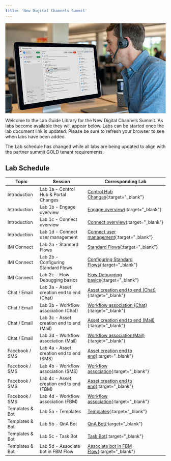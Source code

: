 ```yaml
---
title: 'New Digital Channels Summit'
---
```


<img align="middle" src="../images/12_51_47.jpg" width="1000" />

Welcome to the Lab Guide Library for the New Digital Channels Summit. As labs become available they will appear below. Labs can be started once the lab document link is updated. Please be sure to refresh your browser to see when labs have been added.

The Lab schedule has changed while all labs are being updated to align with the partner summit GOLD tenant requirements.

## Lab Schedule

| Topic           | Session                                   | Corresponding Lab                                                       |
| --------------- | ----------------------------------------- | -------------------------------------------------------------           |
| Introduction    | Lab 1a - Control Hub & Portal Changes     | [Control Hub Changes](1a_CH_Portal_Changes.md){:target="\_blank"}                          |
| Introduction    | Lab 1b - Engage overview                  | [Engage overview](1b_Engage_overview.md){:target="\_blank"}                |
| Introduction    | Lab 1c - Connect overview                 | [Connect overview](1c_Connect_overview.md){:target="\_blank"}              |
| Introduction    | Lab 1d - Connect user management          | [Connect user management](1d_Connect_users.md){:target="\_blank"}              |
| IMI Connect     | Lab 2a - Standard Flows                   | [Standard Flows](2a_Access_Standard_Flows.md){:target="\_blank"}                               |
| IMI Connect     | Lab 2b - Configuring Standard Flows       | [Configuring Standard Flows](2b_Configure_Standard_Flows.md){:target="\_blank"}      |
| IMI Connect     | Lab 2c - Flow Debugging basics            | [Flow Debugging basics](2c_Flow_debugging.md){:target="\_blank"}           |
| Chat / Email    | Lab 3a - Asset creation end to end (Chat) | [Asset creation end to end (Chat)](X.md){:target="\_blank"}             |
| Chat / Email    | Lab 3b - Workflow association (Chat)      | [Workflow association (Chat)](X.md){:target="\_blank"}                  | 
| Chat / Email    | Lab 3c - Asset creation end to end (Mail) | [Asset creation end to end (Mail)](3c_d_Email_Configuration.md){:target="\_blank"}             |
| Chat / Email    | Lab 3d - Workflow association (Mail)      | [Workflow association(Mail)](3c_d_Email_Configuration.md){:target="\_blank"}                   |
| Facebook / SMS  | Lab 4a - Asset creation end to end (SMS)  | [Asset creation end to end](X.md){:target="\_blank"}                    |
| Facebook / SMS  | Lab 4b - Workflow association (SMS)       | [Workflow association](X.md){:target="\_blank"}                         |
| Facebook / SMS  | Lab 4c - Asset creation end to end (FBM)  | [Asset creation end to end](X.md){:target="\_blank"}                    |
| Facebook / SMS  | Lab 4d - Workflow association (FBM)       | [Workflow association](X.md){:target="\_blank"}                         |
| Templates & Bot | Lab 5a - Templates                        | [Templates](X.md){:target="\_blank"}                                    |
| Templates & Bot | Lab 5b - QnA Bot                          | [QnA Bot](X.md){:target="\_blank"}                                      |
| Templates & Bot | Lab 5c - Task Bot                         | [Task Bot](X.md){:target="\_blank"}                                     |
| Templates & Bot | Lab 5d - Associate bot in FBM Flow        | [Associate bot in FBM Flow](X.md){:target="\_blank"}                    |
